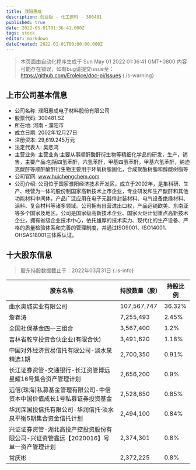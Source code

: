 ```yaml
---
title: 濮阳惠成
description: 创业板 - 化工原料 - 300481
published: true
date: 2022-05-01T01:36:41.000Z
tags: stock
editor: markdown
dateCreated: 2022-01-01T00:00:00.000Z
---
```


> 本页面由自动化程序生成于 Sun May 01 2022 01:36:41 GMT+0800
> 内容可能存在错误，如有bug请提交issue至：https://github.com/Eroleice/doc-pi/issues
{.is-warning}

## 上市公司基本信息
- 公司名称: 濮阳惠成电子材料股份有限公司
- 股票代码: 300481.SZ
- 所在地: 河南 - 濮阳市
- 成立日期: 2002年12月27日
- 注册资本: 29,619.245万元
- 法定代表人: 吴悲鸿
- 主营业务: 主营业务:主要从事顺酐酸酐衍生物等精细化学品的研发，生产，销售，主要产品:包括四氢苯酐，六氢苯酐，甲基四氢苯酐，甲基六氢苯酐，纳迪克酸酐等顺酐酸酐衍生物主要用于环氧树脂固化，合成聚酯树脂和醇酸树脂等
- 公司官网: www.huichengchem.com
- 公司介绍: 公司位于国家濮阳经济技术开发区，成立于2002年，是集科研、生产、经营为一体的股份制国家高新技术上市企业，专业研发和生产酸酐和其他功能材料中间体，产品广泛应用在电子元器件封装材料、电气设备绝缘材料、涂料、复合材料等诸多领域。公司拥有自营进出口权，产品远销欧美、东南亚等多个国家及地区。公司是国家级高新技术企业、国家火炬计划重点高新技术企业，拥有省级企业技术中心，依托雄厚的技术实力、现代化的生产设备、严格的质量检验体系和完善的管理制度，并通过ISO9001、ISO14001、OHSAS18001三体系认证。


## 十大股东信息
> 股东持股数据截止于：2022年03月31日
{.is-info}

| 股东名称 | 持股数量（股） | 持股比例 |
| --- | --- | --- |
| 曲水奥城实业有限公司 | 107,567,747 | 36.32% |
| 詹春涛 | 7,255,493 | 2.45% |
| 全国社保基金四一三组合 | 3,567,400 | 1.2% |
| 吉林省乾亨投资合伙企业(有限合伙) | 3,491,620 | 1.18% |
| 中国对外经济贸易信托有限公司-淡水泉精选1期 | 2,700,350 | 0.91% |
| 长江证券资管-交通银行-长江资管博远星耀16号集合资产管理计划 | 2,656,200 | 0.9% |
| 远信(珠海)私募基金管理有限公司-中信资本中国价值成长1号私募证券投资基金 | 2,528,850 | 0.85% |
| 华润深国投信托有限公司-华润信托·淡水泉平衡5期集合资金信托计划 | 2,494,100 | 0.84% |
| 兴证证券资管-湖北高投产控投资股份有限公司-兴证资管鑫远【2020016】号单一资产管理计划 | 2,374,301 | 0.8% |
| 常庆彬 | 2,372,225 | 0.8% |




